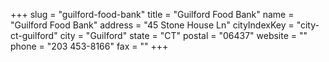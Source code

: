 +++
slug = "guilford-food-bank"
title = "Guilford Food Bank"
name = "Guilford Food Bank"
address = "45 Stone House Ln"
cityIndexKey = "city-ct-guilford"
city = "Guilford"
state = "CT"
postal = "06437"
website = ""
phone = "203 453-8166"
fax = ""
+++

